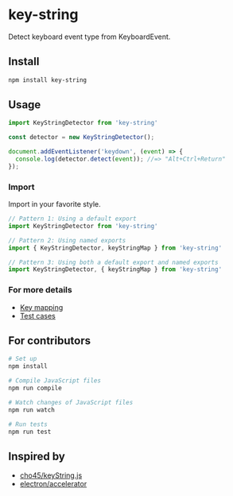 # key-string
Detect keyboard event type from KeyboardEvent.

## Install
```sh
npm install key-string
```

## Usage
```js
import KeyStringDetector from 'key-string'

const detector = new KeyStringDetector();

document.addEventListener('keydown', (event) => {
  console.log(detector.detect(event)); //=> "Alt+Ctrl+Return"
});
```

### Import
Import in your favorite style.

```js
// Pattern 1: Using a default export
import KeyStringDetector from 'key-string'

// Pattern 2: Using named exports
import { KeyStringDetector, keyStringMap } from 'key-string'

// Pattern 3: Using both a default export and named exports
import KeyStringDetector, { keyStringMap } from 'key-string'
```

### For more details
- [Key mapping](https://github.com/r7kamura/key-string/blob/master/src/key-string-map.js)
- [Test cases](https://github.com/r7kamura/key-string/blob/master/test/key-string-detector.test.js)

## For contributors
```sh
# Set up
npm install

# Compile JavaScript files
npm run compile

# Watch changes of JavaScript files
npm run watch

# Run tests
npm run test
```

## Inspired by
- [cho45/keyString.js](https://github.com/cho45/keyString.js)
- [electron/accelerator](https://github.com/atom/electron/blob/7bb9595b81953da359aa6502a21b7fd72c07f92a/docs/api/accelerator.md)
